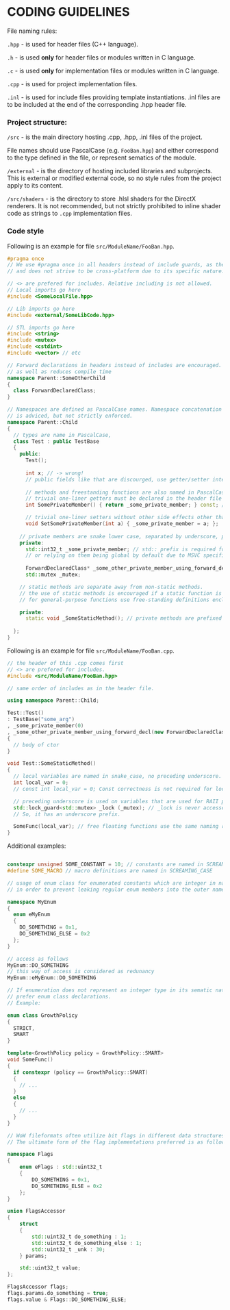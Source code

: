 # CODING GUIDELINES #
File naming rules:

```.hpp``` - is used for header files (C++ language).

```.h``` - is used **only** for header files or modules written in C language.

```.c``` - is used **only** for implementation files or modules written in C language.

```.cpp``` - is used for project implementation files. 

```.inl``` - is used for include files providing template instantiations. .inl files are to be included at the end of the corresponding .hpp header file.


### Project structure: ###

```/src``` - is the main directory hosting .cpp, .hpp, .inl files of the project.

File names should use PascalCase (e.g. ```FooBan.hpp```) and either correspond to the type defined in the file,
or represent sematics of the module.

```/external``` - is the directory of hosting included libraries and subprojects. This is external or modified
external code, so no style rules from the project apply to its content.

```/src/shaders``` - is the directory to store .hlsl shaders for the DirectX renderers. It is not recommended, 
but not strictly prohibited to inline shader code as strings to ```.cpp``` implementation files.


### Code style ###

Following is an example for file `src/ModuleName/FooBan.hpp`. 

```cpp
#pragma once
// We use #pragma once in all headers instead of include guards, as the project is Windows oriented
// and does not strive to be cross-platform due to its specific nature.

// <> are prefered for includes. Relative including is not allowed.
// Local imports go here
#include <SomeLocalFile.hpp>

// Lib imports go here
#include <external/SomeLibCode.hpp>

// STL imports go here
#include <string>
#include <mutex>
#include <cstdint>
#include <vector> // etc

// Forward declarations in headers instead of includes are encouraged. That prevents type leaking into bigger scopes
// as well as reduces compile time
namespace Parent::SomeOtherChild
{
  class ForwardDeclaredClass;
}

// Namespaces are defined as PascalCase names. Namespace concatenation for nested namespaces
// is adviced, but not strictly enforced.
namespace Parent::Child
{
  // types are name in PascalCase,
  class Test : public TestBase
  {
    public:
      Test();
     
      int x; // -> wrong!
      // public fields like that are discourged, use getter/setter interface.
      
      // methods and freestanding functions are also named in PascalCase to keep consistency with DirectX and Dear ImGui naming conventions.
      // trivial one-liner getters must be declared in the header file to not pollute the implementation files.
      int SomePrivateMember() { return _some_private_member; } const; // const correctness is encourage on method definition level

      // trivial one-liner setters without other side effects other than setting the corresponding value must be declared in the header file. Preceded by "Set" prefix.
      void SetSomePrivateMember(int a) { _some_private_member = a; };
    
    // private members are snake lower case, separated by underscore, preceded by underscore to indicate they're private.
    private:
      std::int32_t _some_private_member; // std:: prefix is required for all STL types, no using namespace std 
      // or relying on them being global by default due to MSVC specifics. That ensures easier reuse of code components in other projects that may be cross-platform.
      
      ForwardDeclaredClass* _some_other_private_member_using_forward_decl; // "_" prefix must indicate the private nature of the field. Member fields must use snake_case.
      std::mutex _mutex;

    // static methods are separate away from non-static methods.
    // the use of static methods is encouraged if a static function is strictly sematically bound to the nature of the type.
    // for general-purpose functions use free-standing definitions enclosed in a namespace

    private:
      static void _SomeStaticMethod(); // private methods are prefixed with _
    
  };
}

```

Following is an example for file `src/ModuleName/FooBan.cpp`.

```cpp
// the header of this .cpp comes first
// <> are prefered for includes.
#include <src/ModuleName/FooBan.hpp>

// same order of includes as in the header file.

using namespace Parent::Child;

Test::Test()
: TestBase("some_arg")
, _some_private_member(0)
, _some_other_private_member_using_forward_decl(new ForwardDeclaredClass()) // do not forget to import ForwardDeclaredClass in .cpp
{
  // body of ctor
}

void Test::SomeStaticMethod()
{
  // local variables are named in snake_case, no preceding underscore.
  int local_var = 0;
  // const int local_var = 0; Const correctness is not required for local variables, use as preferred. 

  // preceding underscore is used on variables that are used for RAII patterns, such as scoped stuff (e.g. a scoped mutex)
  std::lock_guard<std::mutex> _lock (_mutex); // _lock is never accessed later, it just needs to live as long as the scope lives.
  // So, it has an underscore prefix.

  SomeFunc(local_var); // free floating functions use the same naming rules as methods
}
```

Additional examples:

```cpp

constexpr unsigned SOME_CONSTANT = 10; // constants are named in SCREAMING_CASE
#define SOME_MACRO // macro definitions are named in SCREAMING_CASE

// usage of enum class for enumerated constants which are integer in nature is discouraged due to inability to implicitly being cast to integers
// in order to prevent leaking regular enum members into the outer namespace use the following pattern

namespace MyEnum
{
  enum eMyEnum
  {
    DO_SOMETHING = 0x1,
    DO_SOMETHING_ELSE = 0x2
  };
}

// access as follows
MyEnum::DO_SOMETHING
// this way of access is considered as redunancy
MyEnum::eMyEnum::DO_SOMETHING

// If enumeration does not represent an integer type in its sematic nature and is only used to distinguish one thing from another,
// prefer enum class declarations.
// Example:

enum class GrowthPolicy
{
  STRICT,
  SMART
}

template<GrowthPolicy policy = GrowthPolicy::SMART>
void SomeFunc()
{
  if constexpr (policy == GrowthPolicy::SMART)
  {
    // ...
  }
  else
  {
    // ...
  }
}

// WoW fileformats often utilize bit flags in different data structures.
// The ultimate form of the flag implementations preferred is as follows:

namespace Flags
{
    enum eFlags : std::uint32_t
    {
        DO_SOMETHING = 0x1,
        DO_SOMETHING_ELSE = 0x2
    };
}

union FlagsAccessor
{
    struct
    {
        std::uint32_t do_something : 1;
        std::uint32_t do_something_else : 1;
        std::uint32_t _unk : 30;
    } params;

    std::uint32_t value;
};

FlagsAccessor flags;
flags.params.do_something = true;
flags.value & Flags::DO_SOMETHING_ELSE;

```
